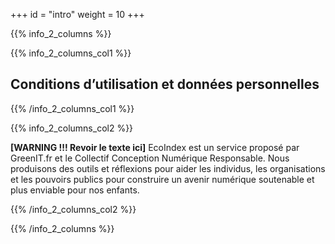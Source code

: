+++
id = "intro"
weight = 10
+++

{{% info_2_columns %}}

{{% info_2_columns_col1 %}}

## Conditions d’utilisation et données personnelles

{{% /info_2_columns_col1 %}}

{{% info_2_columns_col2 %}}

**[WARNING !!! Revoir le texte ici]** EcoIndex est un service proposé par GreenIT.fr et le Collectif Conception
Numérique Responsable. Nous produisons des outils et réflexions pour aider les individus, les organisations et les
pouvoirs publics pour construire un avenir numérique soutenable et plus enviable pour nos enfants.

{{% /info_2_columns_col2 %}}

{{% /info_2_columns %}}
